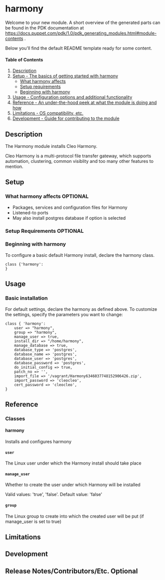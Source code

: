 
# harmony

Welcome to your new module. A short overview of the generated parts can be found in the PDK documentation at https://docs.puppet.com/pdk/1.0/pdk_generating_modules.html#module-contents .

Below you'll find the default README template ready for some content.







#### Table of Contents

1. [Description](#description)
2. [Setup - The basics of getting started with harmony](#setup)
    * [What harmony affects](#what-harmony-affects)
    * [Setup requirements](#setup-requirements)
    * [Beginning with harmony](#beginning-with-harmony)
3. [Usage - Configuration options and additional functionality](#usage)
4. [Reference - An under-the-hood peek at what the module is doing and how](#reference)
5. [Limitations - OS compatibility, etc.](#limitations)
6. [Development - Guide for contributing to the module](#development)

## Description

The Harmony module installs Cleo Harmony.

Cleo Harmony is a multi-protocol file transfer gateway, which supports automation, clustering, common visiblity and too many other features to mention.

## Setup

### What harmony affects **OPTIONAL**

* Packages, services and configuration files for Harmony
* Listened-to ports
* May also install postgres database if option is selected

### Setup Requirements **OPTIONAL**

### Beginning with harmony  

To configure a basic default Harmony install, declare the harmony class.

```puppet
class {'harmony':
}
```

## Usage

### Basic installation

For default settings, declare the harmony as defined above. To customize the settings, specify the parameters you want to change:

```puppet
class { 'harmony':
    user => "harmony",
    group => "harmony",
    manage_user => true,
    install_dir => "/home/harmony",
    manage_database => true,
    database_type => 'postgres',
    database_name => 'postgres',
    database_user => 'postgres',
    database_password => 'postgres',
    do_initial_config => true,
    patch_no => '',
    import_file => '/vagrant/Harmony6346037748152906426.zip',
    import_password => 'cleocleo',
    cert_password => 'cleocleo',
}
```

## Reference

### Classes

#### harmony

Installs and configures harmony

#### `user`

The Linux user under which the Harmony install should take place

#### `manage_user`

Whether to create the user under which Harmony will be installed

Valid values: 'true', 'false'.
Default value: 'false'

#### `group`

The Linux group to create into which the created user will be put (if manage_user is set to true)

## Limitations

## Development

## Release Notes/Contributors/Etc. **Optional**

